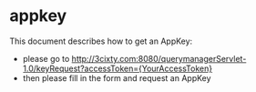 appkey
======

This document describes how to get an AppKey:

- please go to http://3cixty.com:8080/querymanagerServlet-1.0/keyRequest?accessToken={YourAccessToken} 
- then please fill in the form and request an AppKey
